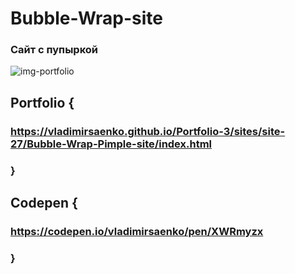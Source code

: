 # Bubble-Wrap-site

### Сайт с пупыркой

![img-portfolio](https://user-images.githubusercontent.com/56477695/124386878-16054e00-dce5-11eb-89ae-ed76d007a47b.png)

## Portfolio {

### https://vladimirsaenko.github.io/Portfolio-3/sites/site-27/Bubble-Wrap-Pimple-site/index.html

### }

## Codepen {

### https://codepen.io/vladimirsaenko/pen/XWRmyzx

### }
